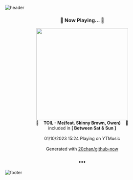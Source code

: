![header](https://capsule-render.vercel.app/api?type=wave&height=170&section=header&text=Hi.%20I'm%20SHIFT&fontColor=090707&fontAlignX=45&fontAlignY=65&fontSize=100)

<h3 align="center">🎵 Now Playing... 🎵</h3>
<p align="center">
  <a href="https://music.youtube.com/watch?v=fwc3xyE17EY">
    <img width="300" src="https://lh3.googleusercontent.com/PYL3tU5a2oj5KqkBodC7OE94QPcM-eBS0Qj_-Xu8535nEY8_IwkFFo2F1-BJ6H5ci52XnmhPw5qN9CLq">
  </a>
  <br>
  🎵&nbsp&nbsp&nbsp <b>TOIL - Me(feat. Skinny Brown, Owen)</b> &nbsp&nbsp&nbsp🎵
  <br>
  included in <b>[ Between Sat & Sun ]</b>
  
  <br />
  <br />
  01/10/2023 15:24 Playing on YTMusic
  <br />
  <br />
  Generated with <a href="https://github.com/20chan/github-now">20chan/github-now</a>
</p>

<h3 align="center">•••</h3>

![footer](https://capsule-render.vercel.app/api?type=wave&height=150&section=footer)
